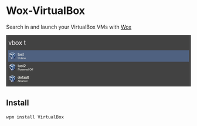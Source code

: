 # Wox-VirtualBox
Search in and launch your VirtualBox VMs with [Wox](https://github.com/Wox-launcher/Wox)

![Screenshot](screenshot.png)

## Install
```
wpm install VirtualBox
```
